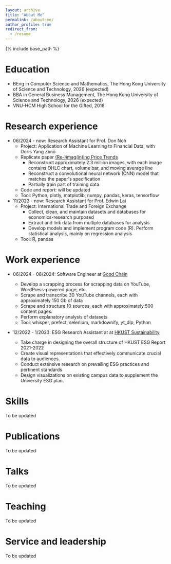 ```yaml
---
layout: archive
title: "About Me"
permalink: /about-me/
author_profile: true
redirect_from:
  - /resume
---
```


{% include base_path %}

Education
======
* BEng in Computer Science and Mathematics, The Hong Kong University of Science and Technology, 2026 (expected)
* BBA in General Business Management, The Hong Kong University of Science and Technology, 2026 (expected)
* VNU-HCM High School for the Gifted, 2018

Research experience
=====
* 06/2024 - now: Research Assistant for Prof. Don Noh
  * Project: Application of Machine Learning to Financial Data, with Doris Yang Zimo
  * Replicate paper [(Re-)imag(in)ing Price Trends](https://economics.yale.edu/research/re-imagining-price-trends)
    * Reconstruct approximately 2.3 million images, with each image contains OHLC chart, volume bar, and moving average line
    * Reconstruct a convolutional neural network (CNN) model that matches the paper's specification
    * Partially train part of training data
  * Code and report: will be updated
  * Tool: Python, plotly, matplotlib, numpy, pandas, keras, tensorflow
* 11/2023 - now: Research Assistant for Prof. Edwin Lai
  * Project: International Trade and Foreign Exchange
    * Collect, clean, and maintain datasets and databases for economics-research purposed
    * Extract and link data from multiple databases for analysis
    * Develop models and implement program code (R). Perform statistical analysis, mainly on regression analysis
  * Tool: R, pandas

Work experience
======
* 06/2024 - 08/2024: Software Engineer at [Good Chain](https://www.good-chain.com/)
  * Develop a scrapping process for scrapping data on YouTube, WordPress-powered page, etc.
  * Scrape and transcribe 30 YouTube channels, each with approximately 150 Gb of data
  * Scrape and structure 10 sources, each with approximately 500 content pages.
  * Perform explanatory analysis of datasets
  * Tool: whisper, prefect, selenium, markdownify, yt_dlp, Python

* 12/2022 - 1/2023: ESG Research Assistant at at [HKUST Sustainability](https://sust.hkust.edu.hk/)
  * Take charge in designing the overall structure of HKUST ESG Report 2021-2022 
  * Create visual representations that effectively communicate crucial data to audiences.
  * Conduct extensive research on prevailing ESG practices and pertinent standards
  * Design visualizations on existing campus data to supplement the University ESG plan.
  
Skills
======
To be updated

Publications
======
To be updated

Talks
======
To be updated
  
Teaching
======
To be updated
  
Service and leadership
======
To be updated
